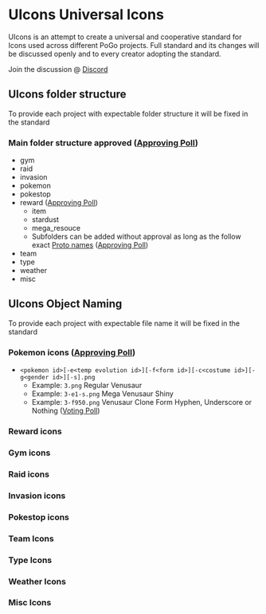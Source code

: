 # UIcons Universal Icons

UIcons is an attempt to create a universal and cooperative standard for Icons used across different PoGo projects. Full standard and its changes will be discussed openly and to every creator adopting the standard.

Join the discussion @ [Discord](https://discord.gg/cG8JwrJB6Z)

## UIcons folder structure

To provide each project with expectable folder structure it will be fixed in the standard 

### Main folder structure approved ([Approving Poll](https://discord.com/channels/795728654566817812/795778114139586590/796050026689855538))

- gym
- raid
- invasion
- pokemon
- pokestop
- reward  ([Approving Poll](https://discord.com/channels/795728654566817812/795778114139586590/796468427228315648))
  - item
  - stardust
  - mega_resouce
  - Subfolders can be added without approval as long as the follow exact [Proto names](https://github.com/Furtif/POGOProtos/blob/old_master/src/POGOProtos/Data/Quests/QuestReward.proto#L39) ([Approving Poll](https://discord.com/channels/795728654566817812/797833971332415529/797834489861767178))
- team
- type
- weather
- misc

## UIcons Object Naming

To provide each project with expectable file name it will be fixed in the standard 

### Pokemon icons ([Approving Poll](https://discord.com/channels/795728654566817812/797833971332415529/804151316460601375))
  - `<pokemon id>[-e<temp evolution id>][-f<form id>][-c<costume id>][-g<gender id>][-s].png`
    - Example: `3.png` Regular Venusaur
    - Example: `3-e1-s.png` Mega Venusaur Shiny
    - Example: `3-f950.png` Venusaur Clone Form
Hyphen, Underscore or Nothing ([Voting Poll](https://discord.com/channels/795728654566817812/797833971332415529/805465450863394847))

### Reward icons

### Gym icons

### Raid icons

### Invasion icons

### Pokestop icons

### Team Icons

### Type Icons

### Weather Icons

### Misc Icons

